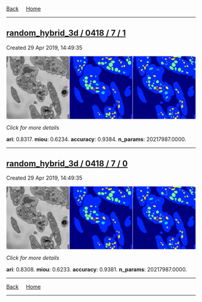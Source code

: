 
[Back](..)&nbsp;&nbsp;&nbsp;&nbsp;&nbsp;[Home](https://leapmanlab.github.io/snapshots)

---

<div class="summary"><a href="1"><h2>random_hybrid_3d / 0418 / 7 / 1</h2></a><p>Created 29 Apr 2019, 14:49:35
</p><a href="1"><img src="1/media/summary.png" align="center"></a><p>
<i>Click for more details</i>
</p></div>

**ari**: 0.8317. **miou**: 0.6234. **accuracy**: 0.9384. **n_params**: 20217987.0000. 

---

<div class="summary"><a href="0"><h2>random_hybrid_3d / 0418 / 7 / 0</h2></a><p>Created 29 Apr 2019, 14:49:35
</p><a href="0"><img src="0/media/summary.png" align="center"></a><p>
<i>Click for more details</i>
</p></div>

**ari**: 0.8308. **miou**: 0.6233. **accuracy**: 0.9381. **n_params**: 20217987.0000. 

---

[Back](..)&nbsp;&nbsp;&nbsp;&nbsp;&nbsp;[Home](https://leapmanlab.github.io/snapshots)

---